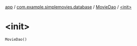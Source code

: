 [app](../../index.md) / [com.example.simplemovies.database](../index.md) / [MovieDao](index.md) / [&lt;init&gt;](./-init-.md)

# &lt;init&gt;

`MovieDao()`